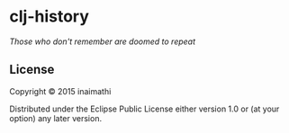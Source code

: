 # clj-history
*Those who don't remember are doomed to repeat*

## License

Copyright © 2015 inaimathi

Distributed under the Eclipse Public License either version 1.0 or (at
your option) any later version.
